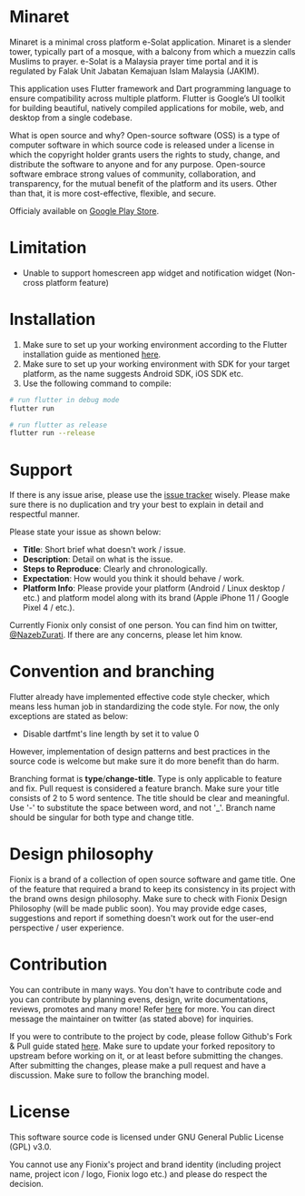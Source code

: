 # Minaret

Minaret is a minimal cross platform e-Solat application. Minaret is a slender tower, typically part of a mosque, with a balcony from which a muezzin calls Muslims to prayer. e-Solat is a Malaysia prayer time portal and it is regulated by Falak Unit Jabatan Kemajuan Islam Malaysia (JAKIM).

This application uses Flutter framework and Dart programming language to ensure compatibility across multiple platform. Flutter is Google’s UI toolkit for building beautiful, natively compiled applications for mobile, web, and desktop from a single codebase.

What is open source and why? Open-source software (OSS) is a type of computer software in which source code is released under a license in which the copyright holder grants users the rights to study, change, and distribute the software to anyone and for any purpose. Open-source software embrace strong values of community, collaboration, and transparency, for the mutual benefit of the platform and its users. Other than that, it is more cost-effective, flexible, and secure.

Officialy available on [Google Play Store](https://play.google.com/store/apps/details?id=net.fionix.moments).

# Limitation

- Unable to support homescreen app widget and notification widget (Non-cross platform feature)

# Installation

1. Make sure to set up your working environment according to the Flutter installation guide as mentioned [here](https://flutter.dev/docs/get-started/install).
2. Make sure to set up your working environment with SDK for your target platform, as the name suggests Android SDK, iOS SDK etc.
3. Use the following command to compile:

```bash
# run flutter in debug mode
flutter run

# run flutter as release
flutter run --release
```

# Support

If there is any issue arise, please use the [issue tracker](https://github.com/nazebzurati/minaret/issues) wisely. Please make sure there is no duplication and try your best to explain in detail and respectful manner.

Please state your issue as shown below:
- **Title**: Short brief what doesn't work / issue.
- **Description**: Detail on what is the issue.
- **Steps to Reproduce**: Clearly and chronologically.
- **Expectation**: How would you think it should behave / work.
- **Platform Info**: Please provide your platform (Android / Linux desktop / etc.) and platform model along with its brand (Apple iPhone 11 / Google Pixel 4 / etc.).

Currently Fionix only consist of one person. You can find him on twitter, [@NazebZurati](https://twitter.com/NazebZurati). If there are any concerns, please let him know.

# Convention and branching

Flutter already have implemented effective code style checker, which means less human job in standardizing the code style. For now, the only exceptions are stated as below:
- Disable dartfmt's line length by set it to value 0

However, implementation of design patterns and best practices in the source code is welcome but make sure it do more benefit than do harm.

Branching format is **type**/**change-title**. Type is only applicable to feature and fix. Pull request is considered a feature branch. Make sure your title consists of 2 to 5 word sentence. The title should be clear and meaningful. Use '-' to substitute the space between word, and not '\_'. Branch name should be singular for both type and change title.

# Design philosophy

Fionix is a brand of a collection of open source software and game title. One of the feature that required a brand to keep its consistency in its project with the brand owns design philosophy. Make sure to check with Fionix Design Philosophy (will be made public soon). You may provide edge cases, suggestions and report if something doesn't work out for the user-end perspective / user experience.

# Contribution

You can contribute in many ways. You don't have to contribute code and you can contribute by planning evens, design, write documentations, reviews, promotes and many more! Refer [here](https://opensource.guide/how-to-contribute/) for more. You can direct message the maintainer on twitter (as stated above) for inquiries.

If you were to contribute to the project by code, please follow Github's Fork & Pull guide stated [here](https://reflectoring.io/github-fork-and-pull/). Make sure to update your forked repository to upstream before working on it, or at least before submitting the changes. After submitting the changes, please make a pull request and have a discussion. Make sure to follow the branching model.

# License

This software source code is licensed under GNU General Public License (GPL) v3.0. 

You cannot use any Fionix's project and brand identity (including project name, project icon / logo, Fionix logo etc.) and please do respect the decision.

